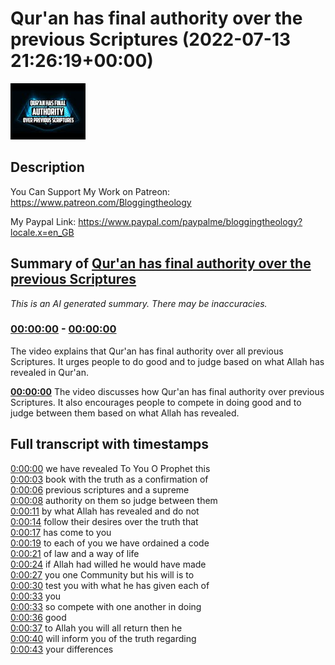 # Qur'an has final authority over the previous Scriptures (2022-07-13 21:26:19+00:00)

![alt Qur'an has final authority over the previous Scriptures](c_CG2lONjpw.jpg "Qur'an has final authority over the previous Scriptures")

## Description

You Can Support My Work on Patreon:
https://www.patreon.com/Bloggingtheology

My Paypal Link: 
https://www.paypal.com/paypalme/bloggingtheology?locale.x=en_GB

## Summary of [Qur'an has final authority over the previous Scriptures](https://www.youtube.com/watch?v=c_CG2lONjpw)


*This is an AI generated summary. There may be inaccuracies. [](/)*

### [00:00:00](https://www.youtube.com/watch?v=c_CG2lONjpw&t=0) - [00:00:00](https://www.youtube.com/watch?v=c_CG2lONjpw&t=0)

The video explains that Qur'an has final authority over all previous Scriptures. It urges people to do good and to judge based on what Allah has revealed in Qur'an.

**[00:00:00](https://www.youtube.com/watch?v=c_CG2lONjpw&t=0)** The video discusses how Qur'an has final authority over previous Scriptures. It also encourages people to compete in doing good and to judge between them based on what Allah has revealed.

## Full transcript with timestamps

[0:00:00](https://youtu.be/c_CG2lONjpw?t=0) we have revealed To You O Prophet this  
[0:00:03](https://youtu.be/c_CG2lONjpw?t=3) book with the truth as a confirmation of  
[0:00:06](https://youtu.be/c_CG2lONjpw?t=6) previous scriptures and a supreme  
[0:00:08](https://youtu.be/c_CG2lONjpw?t=8) authority on them so judge between them  
[0:00:11](https://youtu.be/c_CG2lONjpw?t=11) by what Allah has revealed and do not  
[0:00:14](https://youtu.be/c_CG2lONjpw?t=14) follow their desires over the truth that  
[0:00:17](https://youtu.be/c_CG2lONjpw?t=17) has come to you  
[0:00:19](https://youtu.be/c_CG2lONjpw?t=19) to each of you we have ordained a code  
[0:00:21](https://youtu.be/c_CG2lONjpw?t=21) of law and a way of life  
[0:00:24](https://youtu.be/c_CG2lONjpw?t=24) if Allah had willed he would have made  
[0:00:27](https://youtu.be/c_CG2lONjpw?t=27) you one Community but his will is to  
[0:00:30](https://youtu.be/c_CG2lONjpw?t=30) test you with what he has given each of  
[0:00:33](https://youtu.be/c_CG2lONjpw?t=33) you  
[0:00:33](https://youtu.be/c_CG2lONjpw?t=33) so compete with one another in doing  
[0:00:36](https://youtu.be/c_CG2lONjpw?t=36) good  
[0:00:37](https://youtu.be/c_CG2lONjpw?t=37) to Allah you will all return then he  
[0:00:40](https://youtu.be/c_CG2lONjpw?t=40) will inform you of the truth regarding  
[0:00:43](https://youtu.be/c_CG2lONjpw?t=43) your differences  
